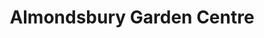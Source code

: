 ---
title: "Almondsbury Garden Centre"
url: /bristol/almondsbury-garden-centre/
shop: Garten-Center
---
